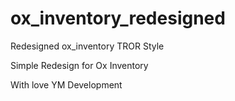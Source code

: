 # ox_inventory_redesigned
Redesigned ox_inventory TROR Style


Simple Redesign for Ox Inventory

With love YM Development
